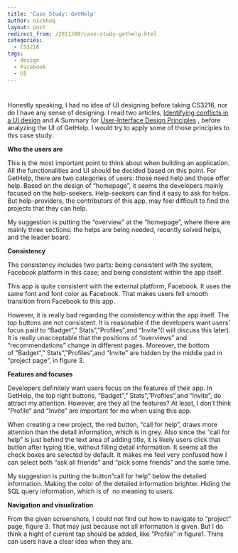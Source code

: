 ```yaml
---
title: 'Case Study: GetHelp'
author: nickhuq
layout: post
redirect_from: /2011/09/case-study-gethelp.html
categories:
  - CS3216
tags:
  - design
  - Facebook
  - UI
---
```

# 

Honestly speaking, I had no idea of UI designing before taking CS3216, nor do I have any sense of designing. I read two articles, [Identifying conflicts in a UI design][1] and A Summary for [User-Interface Design Principles][2] , before analyzing the UI of GetHelp. I would try to apply some of those principles to this case study.

 [1]: http://feltpresence.com/articles/10-identifying-conflicts-in-a-ui-design
 [2]: http://www.sylvantech.com/~talin/projects/ui_design.html

**Who the users are**

This is the most important point to think about when building an application. All the functionalities and UI should be decided based on this point. For GetHelp, there are two categories of users: those need help and those offer help. Based on the design of “homepage”, it seems the developers mainly focused on the help-seekers. Help-seekers can find it easy to ask for helps. But help-providers, the contributors of this app, may feel difficult to find the projects that they can help.

My suggestion is putting the “overview” at the “homepage”, where there are mainly three sections: the helps are being needed, recently solved helps, and the leader board.

**Consistency**

The consistency includes two parts: being consistent with the system, Facebook platform in this case; and being consistent within the app itself.

This app is quite consistent with the external platform, Facebook. It uses the same font and font color as Facebook. That makes users fell smooth transition from Facebook to this app.

However, it is really bad regarding the consistency within the app itself. The top buttons are not consistent. It is reasonable if the developers want users’ focus paid to “Badget”,” Stats”,”Profiles”,and “Invite”(I will discuss this later). It is really unacceptable that the positions of “overviews” and “recommendations” change in different pages. Moreover, the bottom of ”Badget”,” Stats”,”Profiles”,and “Invite” are hidden by the middle pad in “project page”, in figure 3.

**Features and focuses**

Developers definitely want users focus on the features of their app. In GetHelp, the top right buttons, ”Badget”,” Stats”,”Profiles”,and “Invite”, do attract my attention. However, are they all the features? At least, I don’t think “Profile” and “Invite” are important for me when using this app.

When creating a new project, the red button, “call for help”, draws more attention than the detail information, which is in grey. Also since the “call for help” is just behind the text area of adding title, it is likely users click that button after typing title, without filling detail information. It seems all the check boxes are selected by default. It makes me feel very confused how I can select both “ask all friends” and “pick some friends” and the same time.

My suggestion is putting the button”call for help” below the detailed information. Making the color of the detailed information brighter. Hiding the SQL query information, which is of  no meaning to users.

**Navigation and visualization**

From the given screenshots, I could not find out how to navigate to “project” page, figure 3. That may just because not all information is given. But I do think a hight of current tap should be added, like “Profile” in figure1. Thins can users have a clear idea when they are.